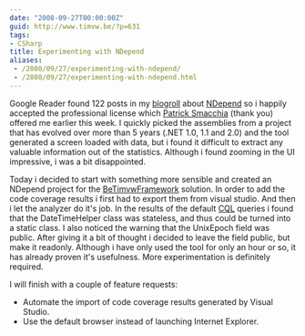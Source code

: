 ```yaml
---
date: "2008-09-27T00:00:00Z"
guid: http://www.timvw.be/?p=631
tags:
- CSharp
title: Experimenting with NDepend
aliases:
 - /2008/09/27/experimenting-with-ndepend/
 - /2008/09/27/experimenting-with-ndepend.html
---
```

Google Reader found 122 posts in my [blogroll](http://www.timvw.be/wp-links-opml.php) about [NDepend](http://www.ndepend.com) so i happily accepted the professional license which [Patrick Smacchia](http://codebetter.com/blogs/patricksmacchia/) (thank you) offered me earlier this week. I quickly picked the assemblies from a project that has evolved over more than 5 years (.NET 1.0, 1.1 and 2.0) and the tool generated a screen loaded with data, but i found it difficult to extract any valuable information out of the statistics. Although i found zooming in the UI impressive, i was a bit disappointed.

Today i decided to start with something more sensible and created an NDepend project for the [BeTimvwFramework](http://www.codeplex.com/BeTimvwFramework) solution. In order to add the code coverage results i first had to export them from visual studio. And then i let the analyzer do it's job. In the results of the default [CQL](http://www.ndepend.com/CQL.htm) queries i found that the DateTimeHelper class was stateless, and thus could be turned into a static class. I also noticed the warning that the UnixEpoch field was public. After giving it a bit of thought i decided to leave the field public, but make it readonly. Although i have only used the tool for only an hour or so, it has already proven it's usefulness. More experimentation is definitely required.

I will finish with a couple of feature requests:

  * Automate the import of code coverage results generated by Visual Studio.
  * Use the default browser instead of launching Internet Explorer.
